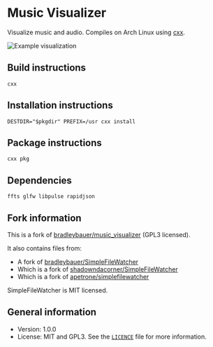 # Music Visualizer

Visualize music and audio. Compiles on Arch Linux using [cxx](https://github.com/xyproto/cxx).

![Example visualization](img/muviz.gif)

## Build instructions

    cxx

## Installation instructions

    DESTDIR="$pkgdir" PREFIX=/usr cxx install

## Package instructions

    cxx pkg

## Dependencies

    ffts glfw libpulse rapidjson

## Fork information

This is a fork of [bradleybauer/music_visualizer](https://github.com/bradleybauer/music_visualizer) (GPL3 licensed).

It also contains files from:

* A fork of [bradleybauer/SimpleFileWatcher](https://github.com/bradleybauer/SimpleFileWatcher)
* Which is a fork of [shadowndacorner/SimpleFileWatcher](https://github.com/shadowndacorner/SimpleFileWatcher)
* Which is a fork of [apetrone/simplefilewatcher](https://github.com/apetrone/simplefilewatcher)

SimpleFileWatcher is MIT licensed.

## General information

* Version: 1.0.0
* License: MIT and GPL3. See the [`LICENCE`](LICENSE) file for more information.

